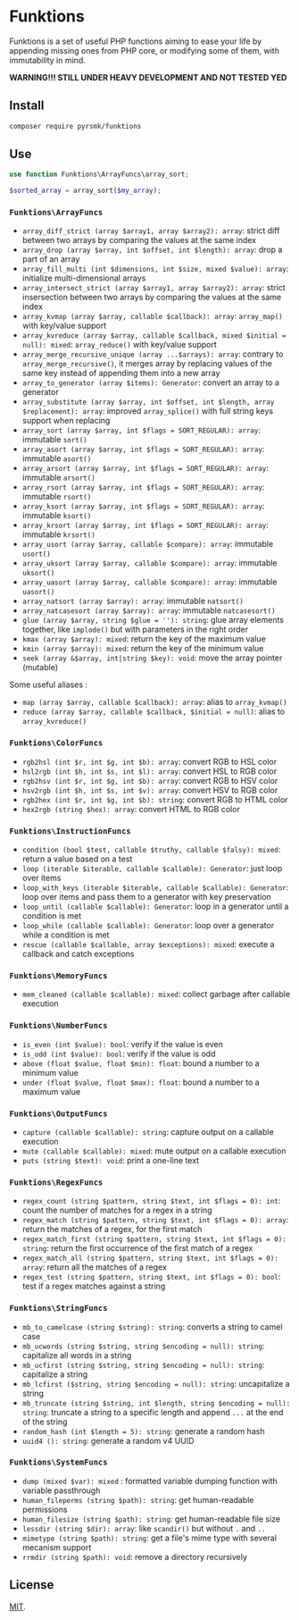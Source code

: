 # Funktions

Funktions is a set of useful PHP functions aiming to ease your life by appending missing ones from PHP core, or modifying some of them, with immutability in mind.

__WARNING!!! STILL UNDER HEAVY DEVELOPMENT AND NOT TESTED YED__

## Install

```sh
composer require pyrsmk/funktions
```

## Use

```php
use function Funktions\ArrayFuncs\array_sort;

$sorted_array = array_sort($my_array);
```

### `Funktions\ArrayFuncs`

- `array_diff_strict (array $array1, array $array2): array`: strict diff between two arrays by comparing the values at the same index
- `array_drop (array $array, int $offset, int $length): array`: drop a part of an array
- `array_fill_multi (int $dimensions, int $size, mixed $value): array`: initialize multi-dimensional arrays
- `array_intersect_strict (array $array1, array $array2): array`: strict insersection between two arrays by comparing the values at the same index
- `array_kvmap (array $array, callable $callback): array`: `array_map()` with key/value support
- `array_kvreduce (array $array, callable $callback, mixed $initial = null): mixed`: `array_reduce()` with key/value support
- `array_merge_recursive_unique (array ...$arrays): array`: contrary to `array_merge_recursive()`, it merges array by replacing values of the same key instead of appending them into a new array
- `array_to_generator (array $items): Generator`: convert an array to a generator
- `array_substitute (array $array, int $offset, int $length, array $replacement): array`: improved `array_splice()` with full string keys support when replacing
- `array_sort (array $array, int $flags = SORT_REGULAR): array`: immutable `sort()`
- `array_asort (array $array, int $flags = SORT_REGULAR): array`: immutable `asort()`
- `array_arsort (array $array, int $flags = SORT_REGULAR): array`: immutable `arsort()`
- `array_rsort (array $array, int $flags = SORT_REGULAR): array`: immutable `rsort()`
- `array_ksort (array $array, int $flags = SORT_REGULAR): array`: immutable `ksort()`
- `array_krsort (array $array, int $flags = SORT_REGULAR): array`: immutable `krsort()`
- `array_usort (array $array, callable $compare): array`: immutable `usort()`
- `array_uksort (array $array, callable $compare): array`: immutable `uksort()`
- `array_uasort (array $array, callable $compare): array`: immutable `uasort()`
- `array_natsort (array $array): array`: immutable `natsort()`
- `array_natcasesort (array $array): array`: immutable `natcasesort()`
- `glue (array $array, string $glue = ''): string`: glue array elements together, like `implode()` but with parameters in the right order
- `kmax (array $array): mixed`: return the key of the maximum value
- `kmin (array $array): mixed`: return the key of the minimum value
- `seek (array &$array, int|string $key): void`: move the array pointer (mutable)

Some useful aliases :

- `map (array $array, callable $callback): array`: alias to `array_kvmap()`
- `reduce (array $array, callable $callback, $initial = null)`: alias to `array_kvreduce()`

### `Funktions\ColorFuncs`

- `rgb2hsl (int $r, int $g, int $b): array`: convert RGB to HSL color
- `hsl2rgb (int $h, int $s, int $l): array`: convert HSL to RGB color
- `rgb2hsv (int $r, int $g, int $b): array`: convert RGB to HSV color
- `hsv2rgb (int $h, int $s, int $v): array`: convert HSV to RGB color
- `rgb2hex (int $r, int $g, int $b): string`: convert RGB to HTML color
- `hex2rgb (string $hex): array`: convert HTML to RGB color

### `Funktions\InstructionFuncs`

- `condition (bool $test, callable $truthy, callable $falsy): mixed`: return a value based on a test
- `loop (iterable $iterable, callable $callable): Generator`: just loop over items
- `loop_with_keys (iterable $iterable, callable $callable): Generator`: loop over items and pass them to a generator with key preservation
- `loop_until (callable $callable): Generator`: loop in a generator until a condition is met
- `loop_while (callable $callable): Generator`: loop over a generator while a condition is met
- `rescue (callable $callable, array $exceptions): mixed`: execute a callback and catch exceptions

### `Funktions\MemoryFuncs`

- `mem_cleaned (callable $callable): mixed`: collect garbage after callable execution

### `Funktions\NumberFuncs`

- `is_even (int $value): bool`: verify if the value is even
- `is_odd (int $value): bool`: verify if the value is odd
- `above (float $value, float $min): float`: bound a number to a minimum value
- `under (float $value, float $max): float`: bound a number to a maximum value

### `Funktions\OutputFuncs`

- `capture (callable $callable): string`: capture output on a callable execution
- `mute (callable $callable): mixed`: mute output on a callable execution
- `puts (string $text): void`: print a one-line text

### `Funktions\RegexFuncs`

- `regex_count (string $pattern, string $text, int $flags = 0): int`: count the number of matches for a regex in a string
- `regex_match (string $pattern, string $text, int $flags = 0): array`: return the matches of a regex, for the first match
- `regex_match_first (string $pattern, string $text, int $flags = 0): string`: return the first occurrence of the first match of a regex
- `regex_match_all (string $pattern, string $text, int $flags = 0): array`: return all the matches of a regex
- `regex_test (string $pattern, string $text, int $flags = 0): bool`: test if a regex matches against a string

### `Funktions\StringFuncs`

- `mb_to_camelcase (string $string): string`: converts a string to camel case
- `mb_ucwords (string $string, string $encoding = null): string`: capitalize all words in a string
- `mb_ucfirst (string $string, string $encoding = null): string`: capitalize a string
- `mb_lcfirst ($string, string $encoding = null): string`: uncapitalize a string
- `mb_truncate (string $string, int $length, string $encoding = null): string`: truncate a string to a specific length and append `...` at the end of the string
- `random_hash (int $length = 5): string`: generate a random hash
- `uuid4 (): string`: generate a random v4 UUID

### `Funktions\SystemFuncs`

- `dump (mixed $var): mixed` : formatted variable dumping function with variable passthrough
- `human_fileperms (string $path): string`: get human-readable permissions
- `human_filesize (string $path): string`: get human-readable file size
- `lessdir (string $dir): array`: like `scandir()` but without `.` and `..`
- `mimetype (string $path): string`: get a file's mime type with several mecanism support
- `rrmdir (string $path): void`: remove a directory recursively

## License

[MIT](http://dreamysource.mit-license.org).
